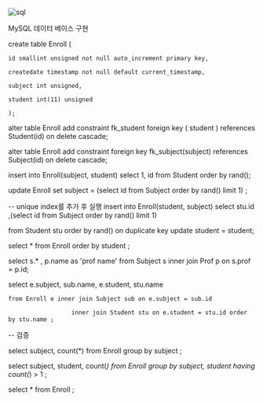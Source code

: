 ![sql](https://user-images.githubusercontent.com/44750085/49565371-50aa7c80-f96a-11e8-8450-922e8d7eecee.png)

MySQL 데이터 베이스 구현

create table Enroll (

    id smallint unsigned not null auto_increment primary key,
	
    createdate timestamp not null default current_timestamp,
    
    subject int unsigned, 
    
    student int(11) unsigned
    
    );
    
alter table Enroll add constraint  fk_student foreign key ( student ) references Student(id) on delete cascade;

alter table Enroll add constraint  foreign key fk_subject(subject) references Subject(id) on delete cascade;



insert into Enroll(subject, student) select 1, id from Student order by rand();

update  Enroll  set subject =  (select id from Subject order by rand() limit 1) ;

-- unique index를 추가 후 실행
insert into Enroll(student, subject) select stu.id ,(select id from Subject order by rand() limit 1)

  from Student  stu order by rand() on duplicate key update student = student;

select * from Enroll order by student ;

select s.* , p.name as 'prof name' from Subject s inner join Prof p on s.prof = p.id;  



select e.subject, sub.name, e.student, stu.name

	from Enroll e inner join Subject sub on e.subject = sub.id
	
                      inner join Student stu on e.student = stu.id order by stu.name ;


-- 검증

select subject, count(*) from Enroll group by subject ;

select subject, student, count(*) from Enroll group by subject, student having count(*) > 1 ;



select * from Enroll ;
